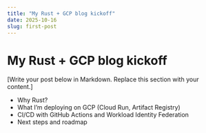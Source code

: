 ```yaml
---
title: "My Rust + GCP blog kickoff"
date: 2025-10-16
slug: first-post
---
```


# My Rust + GCP blog kickoff

[Write your post below in Markdown. Replace this section with your content.]

- Why Rust?
- What I’m deploying on GCP (Cloud Run, Artifact Registry)
- CI/CD with GitHub Actions and Workload Identity Federation
- Next steps and roadmap
